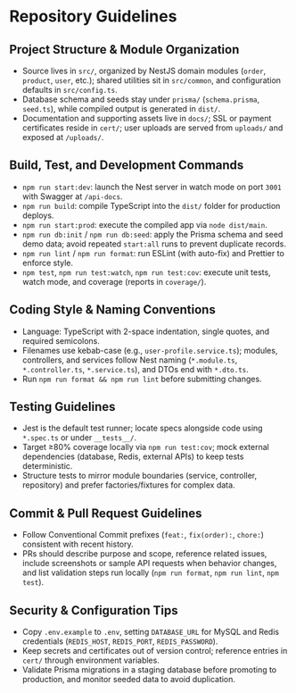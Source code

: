 # Repository Guidelines

## Project Structure & Module Organization
- Source lives in `src/`, organized by NestJS domain modules (`order`, `product`, `user`, etc.); shared utilities sit in `src/common`, and configuration defaults in `src/config.ts`.
- Database schema and seeds stay under `prisma/` (`schema.prisma`, `seed.ts`), while compiled output is generated in `dist/`.
- Documentation and supporting assets live in `docs/`; SSL or payment certificates reside in `cert/`; user uploads are served from `uploads/` and exposed at `/uploads/`.

## Build, Test, and Development Commands
- `npm run start:dev`: launch the Nest server in watch mode on port `3001` with Swagger at `/api-docs`.
- `npm run build`: compile TypeScript into the `dist/` folder for production deploys.
- `npm run start:prod`: execute the compiled app via `node dist/main`.
- `npm run db:init` / `npm run db:seed`: apply the Prisma schema and seed demo data; avoid repeated `start:all` runs to prevent duplicate records.
- `npm run lint` / `npm run format`: run ESLint (with auto-fix) and Prettier to enforce style.
- `npm test`, `npm run test:watch`, `npm run test:cov`: execute unit tests, watch mode, and coverage (reports in `coverage/`).

## Coding Style & Naming Conventions
- Language: TypeScript with 2-space indentation, single quotes, and required semicolons.
- Filenames use kebab-case (e.g., `user-profile.service.ts`); modules, controllers, and services follow Nest naming (`*.module.ts`, `*.controller.ts`, `*.service.ts`), and DTOs end with `*.dto.ts`.
- Run `npm run format && npm run lint` before submitting changes.

## Testing Guidelines
- Jest is the default test runner; locate specs alongside code using `*.spec.ts` or under `__tests__/`.
- Target ≥80% coverage locally via `npm run test:cov`; mock external dependencies (database, Redis, external APIs) to keep tests deterministic.
- Structure tests to mirror module boundaries (service, controller, repository) and prefer factories/fixtures for complex data.

## Commit & Pull Request Guidelines
- Follow Conventional Commit prefixes (`feat:`, `fix(order):`, `chore:`) consistent with recent history.
- PRs should describe purpose and scope, reference related issues, include screenshots or sample API requests when behavior changes, and list validation steps run locally (`npm run format`, `npm run lint`, `npm test`).

## Security & Configuration Tips
- Copy `.env.example` to `.env`, setting `DATABASE_URL` for MySQL and Redis credentials (`REDIS_HOST`, `REDIS_PORT`, `REDIS_PASSWORD`).
- Keep secrets and certificates out of version control; reference entries in `cert/` through environment variables.
- Validate Prisma migrations in a staging database before promoting to production, and monitor seeded data to avoid duplication.
